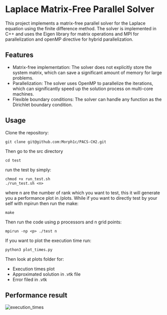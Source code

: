 # Laplace Matrix-Free Parallel Solver

This project implements a matrix-free parallel solver for the Laplace equation using the finite difference method. The solver is implemented in C++ and uses the Eigen library for matrix operations and MPI for parallelization and openMP directive for hybrid parallelization.

## Features

- Matrix-free implementation: The solver does not explicitly store the system matrix, which can save a significant amount of memory for large problems.
- Parallelization: The solver uses OpenMP to parallelize the iterations, which can significantly speed up the solution process on multi-core machines.
- Flexible boundary conditions: The solver can handle any function as the Dirichlet boundary condition.

## Usage
Clone the repository:
```shell
git clone git@github.com:Morph1c/PACS-CH2.git 
```
Then go to the src directory
```shell
cd test
```
run the test by simply:
```shell
chmod +x run_test.sh
./run_test.sh <n> 
```
where n are the number of rank which you want to test, this it will generate you a performance plot in /plots. While if you want to directly test by your self with mpirun then run the make:
```shell
make 
```
Then run the code using p processors and n grid points:
```shell
mpirun -np <p> ./test n
```
If you want to plot the execution time run:
```shell
python3 plot_times.py
```
Then look at plots folder for:

- Execution times plot
- Approximated solution in .vtk file
- Error filed in .vtk

## Performance result
![execution_times](https://github.com/Morph1c/PACS-CH3/assets/56799376/cd3567e0-6dba-436c-8d74-9534dabac8be)

